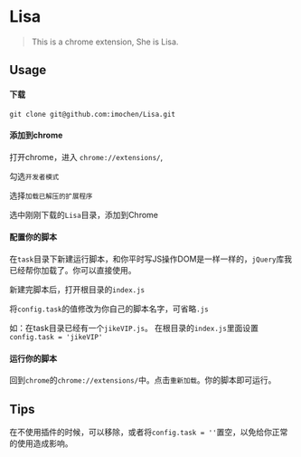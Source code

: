 # Lisa
> This is a chrome extension, She is Lisa.

## Usage

#### 下载

` git clone git@github.com:imochen/Lisa.git `

#### 添加到chrome

打开chrome，进入 `chrome://extensions/`,

勾选`开发者模式`

选择`加载已解压的扩展程序`

选中刚刚下载的`Lisa`目录，添加到Chrome


#### 配置你的脚本

在`task`目录下新建运行脚本，和你平时写JS操作DOM是一样一样的，`jQuery`库我已经帮你加载了。你可以直接使用。

新建完脚本后，打开根目录的`index.js`

将`config.task`的值修改为你自己的脚本名字，可省略`.js`


如：在task目录已经有一个`jikeVIP.js`。
在根目录的`index.js`里面设置`config.task = 'jikeVIP'`

#### 运行你的脚本

回到`chrome`的`chrome://extensions/`中。点击`重新加载`。你的脚本即可运行。

## Tips

在不使用插件的时候，可以移除，或者将`config.task = ''`置空，以免给你正常的使用造成影响。



